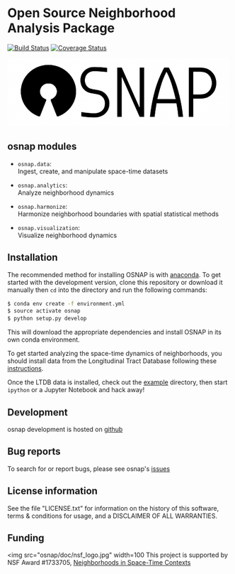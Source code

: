 # Open Source Neighborhood Analysis Package
[![Build Status](https://travis-ci.com/spatialucr/osnap.svg?branch=master)](https://travis-ci.com/spatialucr/osnap)  [![Coverage Status](https://coveralls.io/repos/github/spatialucr/osnap/badge.svg?branch=master)](https://coveralls.io/github/spatialucr/osnap?branch=master)

<img src="osnap/doc/osnap.png" alt="osnap" width="500"/>


## osnap modules

- `osnap.data`:  
Ingest, create, and manipulate space-time datasets

- `osnap.analytics`:  
Analyze neighborhood dynamics

- `osnap.harmonize`:  
Harmonize neighborhood boundaries with spatial statistical methods

- `osnap.visualization`:    
Visualize neighborhood dynamics

## Installation
The recommended method for installing OSNAP is with [anaconda](https://www.anaconda.com/download/). To get started with the development version, clone this repository or download it manually then `cd` into the directory and run the following commands:

```bash
$ conda env create -f environment.yml
$ source activate osnap 
$ python setup.py develop
```

This will download the appropriate dependencies and install OSNAP in its own conda environment.

To get started analyzing the space-time dynamics of neighborhoods, you should install data from the Longitudinal Tract Database following these [instructions](https://github.com/spatialucr/osnap/tree/master/osnap/data/README.md).

Once the LTDB data is installed, check out the [example](https://github.com/spatialucr/osnap/tree/master/osnap/examples) directory, then start `ipython` or a Jupyter Notebook and hack away!

## Development

osnap development is hosted on [github](https://github.com/spatialucr/osnap)


## Bug reports

To search for or report bugs, please see osnap's [issues](http://github.com/spatialucr/osnap/issues)


## License information

See the file "LICENSE.txt" for information on the history of this
software, terms & conditions for usage, and a DISCLAIMER OF ALL
WARRANTIES.

## Funding
<img src="osnap/doc/nsf_logo.jpg" width=100</img> This project is supported by NSF Award #1733705, [Neighborhoods in Space-Time Contexts](https://www.nsf.gov/awardsearch/showAward?AWD_ID=1733705&HistoricalAwards=false)
